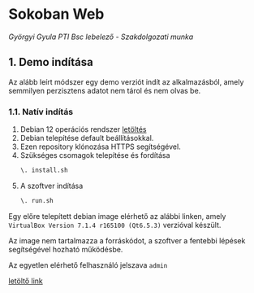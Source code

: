 # Sokoban Web

*Györgyi Gyula PTI Bsc lebelező - Szakdolgozati munka*

## 1. Demo indítása

Az alább leírt módszer egy demo verziót indít az alkalmazásból, 
amely semmilyen perzisztens adatot nem tárol és nem olvas be.

### 1.1. Natív indítás

1. Debian 12 operációs rendszer [letöltés](https://cdimage.debian.org/debian-cd/current/amd64/iso-cd/debian-12.10.0-amd64-netinst.iso)
2. Debian telepítése default beállításokkal.
3. Ezen repository klónozása HTTPS segítségével.
4. Szükséges csomagok telepítése és fordítása
    ``` sh
    \. install.sh
    ```
5. A szoftver indítása
    ``` sh
    \. run.sh
    ```

Egy előre telepített debian image elérhető az alábbi linken, 
amely `VirtualBox Version 7.1.4 r165100 (Qt6.5.3)` verzióval készült.

Az image nem tartalmazza a forráskódot, 
a szoftver a fentebbi lépések segítségével hozható működésbe.

Az egyetlen elérhető felhasználó jelszava `admin`

[letöltő link](https://mega.nz/file/dqhhSLiJ#iJ2vnyD7As6FFMQWhmKLTzilNL7nf5AkWC8zjAP7Wbo)